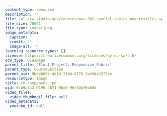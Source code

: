 ```yaml
---
content_type: resource
description: ''
file: /ol-ocw-studio-app/courses/mas-962-special-topics-new-textiles-spring-2010/6cb9a243919948719bd096e1bb76b664_rm-component.jpg
file_size: 76041
file_type: image/jpeg
image_metadata:
  caption: ''
  credit: ''
  image-alt: ''
learning_resource_types: []
license: https://creativecommons.org/licenses/by-nc-sa/4.0/
ocw_type: OCWImage
parent_title: 'Final Project: Responsive Fabric'
parent_type: CourseSection
parent_uid: 9b8eb804-4d19-7104-6776-2a49da5972ee
resourcetype: Image
title: rm-component.jpg
uid: 6cb9a243-9199-4871-9bd0-96e1bb76b664
video_files:
  video_thumbnail_file: null
video_metadata:
  youtube_id: null
---
```

